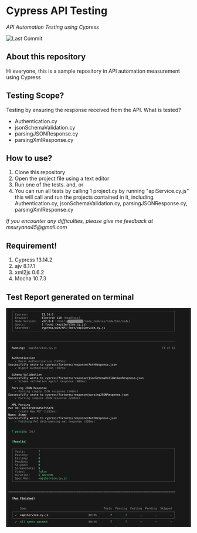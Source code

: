 # Cypress API Testing
_API Automation Testing using Cypress_

![Last Commit](https://img.shields.io/github/last-commit/suryana-code/API-Testing-with-Cypress)


## About this repository
Hi everyone, this is a sample repository in API automation measurement using Cypress


## Testing Scope?
Testing by ensuring the response received from the API. What is tested?
- Authentication.cy
- jsonSchemaValidation.cy
- parsingJSONResponse.cy
- parsingXmlResponse.cy


## How to use?
1. Clone this repository
2. Open the project file using a text editor
3. Run one of the tests. and, or
4. You can run all tests by calling 1 project.cy by running "apiService.cy.js" this will call and run the projects contained in it, including Authentication.cy, jsonSchemaValidation.cy, parsingJSONResponse.cy, parsingXmlResponse.cy

_If you encounter any difficulties, please give me feedback at msuryana45@gmail.com_


## Requirement!
1. Cypress 13.14.2
2. ajv 8.17.1
3. xml2js 0.6.2
4. Mocha 10.7.3

## Test Report generated on terminal
<a>
<img src="https://github.com/suryana-code/API-Testing-with-Cypress/blob/main/apiService.png#:~:text=node_modules-,apiService,-.png?raw=true" width="800">
</a>
